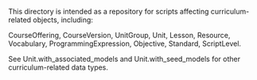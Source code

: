 This directory is intended as a repository for scripts affecting
curriculum-related objects, including:

CourseOffering, CourseVersion, UnitGroup, Unit, Lesson, Resource,
Vocabulary, ProgrammingExpression, Objective, Standard, ScriptLevel.

See Unit.with_associated_models and Unit.with_seed_models for other
curriculum-related data types.
